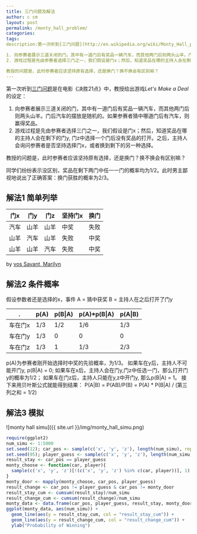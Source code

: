```yaml
---
title: 三门问题及解法
author: c cm
layout: post
permalink: /monty_hall_problem/
categories:
tags:
description:第一次听到[三门问题](http://en.wikipedia.org/wiki/Monty_Hall_problem)是在电影《决胜21点》中，教授给出游戏*Let's Make a Deal*的设定：

1. 向参赛者展示三道关闭的门，其中有一道门后有奖品一辆汽车，而其他两门后则两头山羊。门后汽车的摆放是随机的。如果参赛者猜中哪道门后有汽车，则赢得奖品。
2. 游戏过程是先由参赛者选择三门之一，我们假设是门x；然后，知道奖品在哪的主持人会在剩下的门y, 门z中选择一个门后没有奖品的打开。之后，主持人会询问参赛者是否坚持选择门x，或者换到剩下的另一种选择。

教授的问题是，此时参赛者应该坚持原有选择，还是换门？换不换会有区别嘛？
---
```



第一次听到[三门问题](http://en.wikipedia.org/wiki/Monty_Hall_problem)是在电影《决胜21点》中，教授给出游戏*Let's Make a Deal*的设定：

1. 向参赛者展示三道关闭的门，其中有一道门后有奖品一辆汽车，而其他两门后则两头山羊。门后汽车的摆放是随机的。如果参赛者猜中哪道门后有汽车，则赢得奖品。
2. 游戏过程是先由参赛者选择三门之一，我们假设是门x；然后，知道奖品在哪的主持人会在剩下的门y, 门z中选择一个门后没有奖品的打开。之后，主持人会询问参赛者是否坚持选择门x，或者换到剩下的另一种选择。

教授的问题是，此时参赛者应该坚持原有选择，还是换门？换不换会有区别嘛？

同学们纷纷表示没区别，奖品在剩下两门中任一一门的概率均为1/2。此时男主鄙视地说出了正确答案：换门获胜的概率为2/3。

## 解法1 简单列举
门x  | 门y | 门z |坚持门x|换门
----|------|----|------|----
汽车 | 山羊  | 山羊 |中奖 |失败
山羊 | 汽车  | 山羊 |失败 |中奖
山羊 | 山羊  | 汽车 |失败 |中奖

by [vos Savant, Marilyn](http://marilynvossavant.com/game-show-problem/)

## 解法2 条件概率
假设参数者还是选择的x，事件
A = 猜中获奖
B = 主持人在之后打开了门y

 .     | p(A) | p(B\|A) |p(A)*p(B\|A)|p(A\|B)
-------|------|---------|------------|----
车在门x | 1/3  | 1/2     |1/6         |1/3
车在门y | 1/3  | 0       |0           |0
车在门z | 1/3  | 1       |1/3         |2/3

p(A)为参赛者刚开始选择时中奖的先验概率，为1/3。
如果车在y后，主持人不可能开门y, p(B|A) = 0;
如果车在x后，主持人会在门y,门z中任选一门，那么打开门y的概率为1/2；
如果车在门z后，主持人只能在y,z中开门y, 那么p(B|A) = 1。
接下来用贝叶斯公式就能得到结果：
P(A|B) = P(AB)/P(B) = P(A) * P(B|A) / (第三列之和 = 1/2)

## 解法3 模拟
![monty hall simu]({{ site.url }}/img/monty_hall_simu.png)

```r
require(ggplot2)
num_simu <- 1:5000
set.seed(12); car_pos <- sample(c('x', 'y', 'z'), length(num_simu), replace = T)
set.seed(95); player_guess <- sample(c('x', 'y', 'z'), length(num_simu), replace = T)
result_stay <- car_pos == player_guess
monty_choose <- function(car, player){
  sample(c('x', 'y', 'z')[!(c('x', 'y', 'z') %in% c(car, player))], 1)
}
monty_door <- mapply(monty_choose, car_pos, player_guess)
result_change <- car_pos != player_guess & car_pos != monty_door
result_stay_cum <- cumsum(result_stay)/num_simu
result_change_cum <- cumsum(result_change)/num_simu
monty_data <- data.frame(car_pos, player_guess, result_stay, monty_door, result_change, result_stay_cum, result_change_cum)
ggplot(monty_data, aes(num_simu)) +
  geom_line(aes(y = result_stay_cum, col = "result_stay_cum")) + 
  geom_line(aes(y = result_change_cum, col = "result_change_cum")) +
  ylab("Probability of Winning")
```